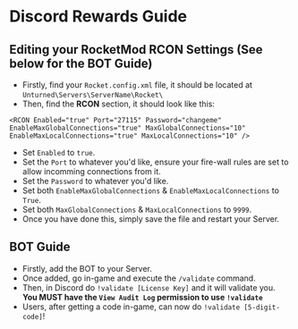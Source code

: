# Discord Rewards Guide

## Editing your RocketMod RCON Settings (See below for the BOT Guide)

- Firstly, find your `Rocket.config.xml` file, it should be located at `Unturned\Servers\ServerName\Rocket\`
- Then, find the **RCON** section, it should look like this:
```
<RCON Enabled="true" Port="27115" Password="changeme" EnableMaxGlobalConnections="true" MaxGlobalConnections="10" EnableMaxLocalConnections="true" MaxLocalConnections="10" />
```
- Set `Enabled` to `true`.
- Set the `Port` to whatever you'd like, ensure your fire-wall rules are set to allow incomming connections from it.
- Set the `Password` to whatever you'd like.
- Set both `EnableMaxGlobalConnections` & `EnableMaxLocalConnections` to `True`.
- Set both `MaxGlobalConnections` & `MaxLocalConnections` to `9999`.
- Once you have done this, simply save the file and restart your Server.


## BOT Guide

- Firstly, add the BOT to your Server.
- Once added, go in-game and execute the `/validate` command.
- Then, in Discord do `!validate [License Key]` and it will validate you. **You MUST have the `View Audit Log` permission to use `!validate`**
- Users, after getting a code in-game, can now do `!validate [5-digit-code]`!
